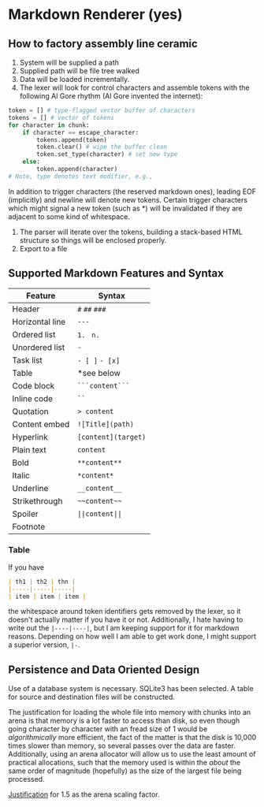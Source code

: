 # Markdown Renderer (yes)

## How to factory assembly line ceramic

1. System will be supplied a path
2. Supplied path will be file tree walked
3. Data will be loaded incrementally.
4. The lexer will look for control characters and assemble tokens with the following Al Gore rhythm (Al Gore invented the internet):
```python
token = [] # type-flagged vector buffer of characters
tokens = [] # vector of tokens
for character in chunk:
    if character == escape_character:
        tokens.append(token)
        token.clear() # wipe the buffer clean
        token.set_type(character) # set new type
    else:
        token.append(character)
# Note, type denotes text modifier, e.g., 
```
In addition to trigger characters (the reserved markdown ones), leading EOF (implicitly) and newline will denote new tokens.
Certain trigger characters which might signal a new token (such as *) will be invalidated if they are adjacent to some kind of whitespace.
1. The parser will iterate over the tokens, building a stack-based HTML structure so things will be enclosed properly. 
2. Export to a file

## Supported Markdown Features and Syntax
| Feature         | Syntax              |
|-----------------|---------------------|
| Header          | `#` `##` `###`      |
| Horizontal line | `---`               |
| Ordered list    | `1. ` `n. `         |
| Unordered list  | `- `                |
| Task list       | `- [ ]` `- [x]`     |
| Table           | *see below          |
| Code block      | ` ```content``` `   |
| Inline code     | ` `` `              |
| Quotation       | `> content`         |
| Content embed   | `![Title](path)`    |
| Hyperlink       | `[content](target)` |
| Plain text      | `content`           |
| Bold            | `**content**`       |
| Italic          | `*content*`         |
| Underline       | `__content__`       |
| Strikethrough   | `~~content~~`       |
| Spoiler         | `\|\|content\|\|`   |
| Footnote


### Table

If you have
```markdown
| th1 | th2 | thn |
|-----|-----|-----|
| item | item | item |
```
the whitespace around token identifiers gets removed by the lexer, so it doesn't actually matter if you have it or not.
Additionally, I hate having to write out the `|----|----|`, but I am keeping support for it for markdown reasons.
Depending on how well I am able to get work done, I might support a superior version, `|-`.

## Persistence and Data Oriented Design

Use of a database system is necessary. SQLite3 has been selected. A table for source and destination files will be constructed.

The justification for loading the whole file into memory with chunks into an arena is that memory is a lot faster to access than disk, so even though going character by character with an fread size of 1 would be *algorithmically* more efficient, the fact of the matter is that the disk is 10,000 times slower than memory, so several passes over the data are faster. Additionally, using an arena allocator will allow us to use the least amount of practical allocations, such that the memory used is within the *about* the same order of magnitude (hopefully) as the size of the largest file being processed.

[Justification](https://stackoverflow.com/questions/1100311/what-is-the-ideal-growth-rate-for-a-dynamically-allocated-array) for 1.5 as the arena scaling factor.
